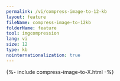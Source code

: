 ```yaml
---
permalink: /vi/compress-image-to-12-kb
layout: feature
fileName: compress-image-to-12kb
folderName: feature
tool: imgcompression
lang: vi
size: 12
type: kb
nointernationalization: true
---
```

{%- include compress-image-to-X.html -%}       
